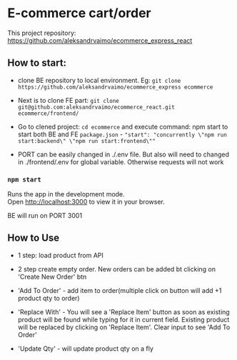 # E-commerce cart/order

This project repository: https://github.com/aleksandrvaimo/ecommerce_express_react

## How to start:

- clone BE repository to local environment. Eg: `git clone https://github.com/aleksandrvaimo/ecommerce_express ecommerce`
- Next is to clone FE part: `git clone git@github.com:aleksandrvaimo/ecommerce_react.git ecommerce/frontend/`
- Go to clened project: `cd ecommerce` and execute command: npm start to start both BE and FE `package.json` - `"start": "concurrently \"npm run start:backend\" \"npm run start:frontend\""`

- PORT can be easily changed in ./.env file. But also will need to changed in ./frontend/.env for global variable. Otherwise requests will not work

### `npm start`

Runs the app in the development mode.\
Open [http://localhost:3000](http://localhost:3000) to view it in your browser.

BE will run on PORT 3001 

## How to Use

- 1 step: load product from API
- 2 step create empty order. New orders can be added bt clicking on 'Create New Order' btn

- 'Add To Order'  -  add item to order(multiple click on button will add +1 product qty to order)
- 'Replace With' - You will see a 'Replace Item' button as soon as existing product will be found while typing for it in current field. Existing product will be replaced by clicking on 'Replace Item'. Clear input to see 'Add To Order'
- 'Update Qty' - will update product qty on a fly
